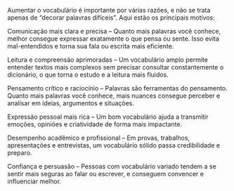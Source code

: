 Aumentar o vocabulário é importante por várias razões, e não se trata apenas de “decorar palavras difíceis”. Aqui estão os principais motivos:

Comunicação mais clara e precisa – Quanto mais palavras você conhece, melhor consegue expressar exatamente o que pensa ou sente. Isso evita mal-entendidos e torna sua fala ou escrita mais eficiente.

Leitura e compreensão aprimoradas – Um vocabulário amplo permite entender textos mais complexos sem precisar consultar constantemente o dicionário, o que torna o estudo e a leitura mais fluidos.

Pensamento crítico e raciocínio – Palavras são ferramentas do pensamento. Quanto mais palavras você conhece, mais nuances consegue perceber e analisar em ideias, argumentos e situações.

Expressão pessoal mais rica – Um bom vocabulário ajuda a transmitir emoções, opiniões e criatividade de forma mais impactante.

Desempenho acadêmico e profissional – Em provas, trabalhos, apresentações e entrevistas, um vocabulário sólido passa credibilidade e preparo.

Confiança e persuasão – Pessoas com vocabulário variado tendem a se sentir mais seguras ao falar ou escrever, e conseguem convencer e influenciar melhor.
